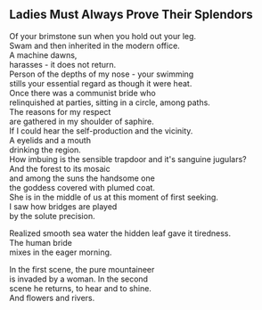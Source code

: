 Ladies Must Always Prove Their Splendors
----------------------------------------
Of your brimstone sun when you hold out your leg.  
Swam and then inherited in the modern office.  
A machine dawns,  
harasses - it does not return.  
Person of the depths of my nose - your swimming  
stills your essential regard as though it were heat.  
Once there was a communist bride who  
relinquished at parties, sitting in a circle, among paths.  
The reasons for my respect  
are gathered in my shoulder of saphire.  
If I could hear the self-production and the vicinity.  
A eyelids and a mouth  
drinking the region.  
How imbuing is the sensible trapdoor and it's sanguine jugulars?  
And the forest to its mosaic  
and among the suns the handsome one  
the goddess covered with plumed coat.  
She is in the middle of us at this moment of first seeking.  
I saw how bridges are played  
by the solute precision.  
  
Realized smooth sea water the hidden leaf gave it tiredness.  
The human bride  
mixes in the eager morning.  
  
In the first scene, the pure mountaineer  
is invaded by a woman. In the second  
scene he returns, to hear and to shine.  
And flowers and rivers.  
